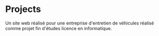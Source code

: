 # Projects
Un site web réalisé pour une entreprise d'entretien de véhicules réalisé comme projet fin d'études licence en informatique.
